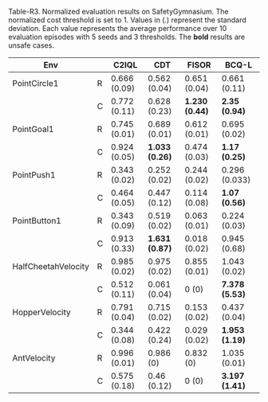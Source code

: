Table-R3. Normalized evaluation results on SafetyGymnasium. The normalized cost threshold is set to 1. Values in (.) represent the standard deviation. Each value represents the average performance over 10 evaluation episodes with 5 seeds and 3 thresholds. The **bold** results are unsafe cases.

| Env                 |      | C2IQL        | CDT              | FISOR            | BCQ-L            |
| ------------------- | ---- | ------------ | ---------------- | ---------------- | ---------------- |
| PointCircle1        | R    | 0.666 (0.09) | 0.562 (0.04)     | 0.651 (0.04)     | 0.661 (0.11)     |
|                     | C    | 0.772 (0.11) | 0.628 (0.23)     | **1.230 (0.44)** | **2.35 (0.94)**  |
| PointGoal1          | R    | 0.745 (0.01) | 0.689 (0.01)     | 0.612 (0.01)     | 0.695 (0.02)     |
|                     | C    | 0.924 (0.05) | **1.033 (0.26)** | 0.474 (0.03)     | **1.17 (0.25)**  |
| PointPush1          | R    | 0.343 (0.02) | 0.252 (0.02)     | 0.244 (0.02)     | 0.296 (0.033)    |
|                     | C    | 0.464 (0.05) | 0.447 (0.12)     | 0.114 (0.08)     | **1.07 (0.56)**  |
| PointButton1        | R    | 0.343 (0.09) | 0.519 (0.02)     | 0.063 (0.01)     | 0.224 (0.03)     |
|                     | C    | 0.913 (0.33) | **1.631 (0.87)** | 0.018 (0.02)     | 0.945 (0.68)     |
| HalfCheetahVelocity | R    | 0.985 (0.02) | 0.975 (0.02)     | 0.855 (0.01)     | 1.043 (0.02)     |
|                     | C    | 0.512 (0.11) | 0.061 (0.04)     | 0 (0)            | **7.378 (5.53)** |
| HopperVelocity      | R    | 0.791 (0.04) | 0.715 (0.02)     | 0.153 (0.02)     | 0.437 (0.04)     |
|                     | C    | 0.344 (0.08) | 0.422 (0.24)     | 0.029 (0.02)     | **1.953 (1.19)** |
| AntVelocity         | R    | 0.996 (0.01) | 0.986 (0)        | 0.832 (0)        | 1.035 (0.01)     |
|                     | C    | 0.575 (0.18) | 0.46 (0.12)      | 0 (0)            | **3.197 (1.41)** |
